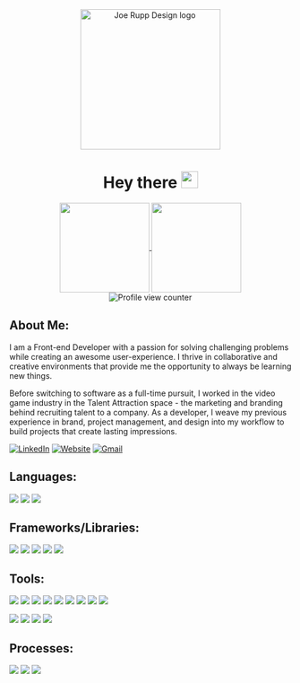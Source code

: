 <div align=center>
   <img height="250em" alt="Joe Rupp Design logo" src="https://user-images.githubusercontent.com/96392562/167263408-cb18367b-fef5-463d-8439-f79219a7af20.png">
<!--   <img alt="Joe Rupp Design logo over black topo map pattern" src="https://user-images.githubusercontent.com/96392562/165578421-5886ccef-806d-4448-a25d-b30a56cb9d72.png"> -->
</div>

<h1 align='center'>Hey there
 <img width="30px" src="https://media.giphy.com/media/hvRJCLFzcasrR4ia7z/giphy.gif"/>
</h1>

<div align="center">
  <a href="https://github.com/anuraghazra/github-readme-stats">
    <img align="center" height="160em" src="https://github-readme-stats.vercel.app/api?username=JoeRupp&show_icons=true&theme=dark&hide_border=true"/>
  </a>
  <a href="https://github.com/anuraghazra/github-readme-stats">
    <img align="center" height="160em" src="https://github-readme-stats.vercel.app/api/top-langs/?username=JoeRupp&layout=compact&theme=dark&hide_border=true"/>
  </a>
</div>

<div align="center">
  <img src="https://komarev.com/ghpvc/?username=JoeRupp&style=flat-square&color=3CD218" alt="Profile view counter"/>
</div>

## About Me:
I am a Front-end Developer with a passion for solving challenging problems while creating an awesome user-experience. I thrive in collaborative and creative environments that provide me the opportunity to always be learning new things.

Before switching to software as a full-time pursuit, I worked in the video game industry in the Talent Attraction space - the marketing and branding behind recruiting talent to a company. As a developer, I weave my previous experience in brand, project management, and design into my workflow to build projects that create lasting impressions.

<p>
   <a href="https://www.linkedin.com/in/joseph-rupp/"><img src="https://img.shields.io/badge/LinkedIn-0A66C2?style=for-the-badge&logo=linkedin&logoColor=white" alt="LinkedIn"></a>
   <a href="https://jruppdesign.com/"><img src="https://img.shields.io/badge/Website-343434?style=for-the-badge&logoColor=white" alt="Website"></a>
   <a href="mailto:joerpp8@gmail.com"><img src="https://img.shields.io/badge/Gmail-EA4335?style=for-the-badge&logo=gmail&logoColor=white" alt="Gmail"></a> 
</p>

## Languages:
<p>
  <img src="https://img.shields.io/badge/JavaScript-F7DF1E?style=for-the-badge&logo=javascript&logoColor=black"/>
  <img src="https://img.shields.io/badge/HTML5-E34F26?style=for-the-badge&logo=html5&logoColor=white" />
  <img src="https://img.shields.io/badge/CSS3-1572B6?style=for-the-badge&logo=css3&logoColor=white" />
</p>

## Frameworks/Libraries:
<p>
  <img src="https://img.shields.io/badge/React-20232A?style=for-the-badge&logo=react&logoColor=61DAFB"/>
  <img src="https://img.shields.io/badge/npm-CB3837?style=for-the-badge&logo=npm&logoColor=white"/>
<!--   <img src="https://img.shields.io/badge/Node.js-339933?style=for-the-badge&logo=nodedotjs&logoColor=white"/> -->
  <img src="https://img.shields.io/badge/Cypress-17202C?style=for-the-badge&logo=cypress&logoColor=white"/>
  <img src="https://img.shields.io/badge/Mocha-8D6748?style=for-the-badge&logo=Mocha&logoColor=white"/>
  <img src="https://img.shields.io/badge/Chai-A30701?style=for-the-badge&logo=chai&logoColor=white"/>
</p>

## Tools:
<p>
  <img src="https://img.shields.io/badge/github-181717.svg?style=for-the-badge&logo=github&logoColor=white" />
  <img src="https://img.shields.io/badge/git-F05032.svg?style=for-the-badge&logo=git&logoColor=white"/>
  <img src="https://img.shields.io/badge/VS_Code-007ACC?style=for-the-badge&logo=visual%20studio%20code&logoColor=white"/>
  <img src="https://img.shields.io/badge/Atom-66595C?style=for-the-badge&logo=Atom&logoColor=white"/>
  <img src="https://img.shields.io/badge/Bash-222222.svg?&style=for-the-badge&logo=gnubash&logoColor=43CF0B"/>
  <img src="https://img.shields.io/badge/iOS-ECECEC?style=for-the-badge&logo=apple&logoColor=black"/>
  <img src="https://img.shields.io/badge/Postman-FF6C37?style=for-the-badge&logo=postman&logoColor=white"/>
  <img src="https://img.shields.io/badge/Jira-0052CC.svg?&style=for-the-badge&logo=jira&logoColor=white"/>
  <img src="https://img.shields.io/badge/Slack-4A154B.svg?&style=for-the-badge&logo=slack&logoColor=white"/>
</p>
<p>
  <img src="https://img.shields.io/badge/Photoshop-262626?style=for-the-badge&logo=adobephotoshop&logoColor=31A8FF?"/>
  <img src="https://img.shields.io/badge/Illustrator-262626?style=for-the-badge&logo=adobeillustrator&logoColor=FF9A00"/>
  <img src="https://img.shields.io/badge/InDesign-262626?style=for-the-badge&logo=adobeindesign&logoColor=FF3366"/>
  <img src="https://img.shields.io/badge/XD-262626?style=for-the-badge&logo=adobexd&logoColor=#FF61F6"/>
</p>

## Processes:
<p>
  <img src="https://img.shields.io/badge/OOP%20-EDD016.svg?&style=for-the-badge&logo=OOP&logoColor=black"/>
  <img src="https://img.shields.io/badge/TDD%20-6EEE80.svg?&style=for-the-badge&logo=TDD&logoColor=black"/>
  <img src="https://img.shields.io/badge/AGILE%20-2A82E2.svg?&style=for-the-badge&logo=AGILE&logoColor=white"/>
</p>



